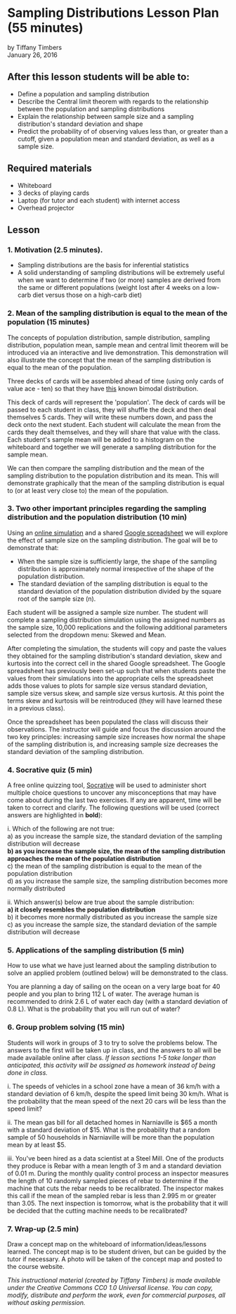 # Sampling Distributions Lesson Plan (55 minutes)
by Tiffany Timbers </br>
January 26, 2016 </br>

## After this lesson students will be able to:
* Define a population and sampling distribution
* Describe the Central limit theorem with regards to the relationship between the population and sampling distributions
* Explain the relationship between sample size and a sampling distribution's standard deviation and shape
* Predict the probability of of observing values less than, or greater than a cutoff, given a population mean and standard deviation, as well as a sample size.

## Required materials

* Whiteboard
* 3 decks of playing cards
* Laptop (for tutor and each student) with internet access
* Overhead projector

## Lesson

### 1. Motivation (2.5 minutes). 
* Sampling distributions are the basis for inferential statistics
* A solid understanding of sampling distributions will be extremely useful when we want to determine if two (or more) samples are derived from the same or different populations (weight lost after 4 weeks on a low-carb diet versus those on a high-carb diet)

### 2. Mean of the sampling distribution is equal to the mean of the population (15 minutes)

The concepts of population distribution, sample distribution, sampling distribution, 
population mean, sample mean and central limit theorem will be introduced via an 
interactive and live demonstration. This demonstration will also illustrate the concept
that the mean of the sampling distribution is equal to the mean of the population.

Three decks of cards will be assembled ahead of time (using only cards of value ace - ten)
so that they have [this](https://github.com/ttimbers/Sampling_Distributions_Lesson/blob/master/card_population_distribution.pdf) 
known bimodal distribution.

This deck of cards will represent the 'population'. The deck of cards will be passed to 
each student in class, they will shuffle the deck and then deal themselves 5 cards. They
will write these numbers down, and pass the deck onto the next student. Each student will
calculate the mean from the cards they dealt themselves, and they will share that value 
with the class. Each student's sample mean will be added to a histogram on the whiteboard
and together we will generate a sampling distribution for the sample mean. 

We can then compare the sampling distribution and the mean of the sampling distribution to
the population distribution and its mean. This will demonstrate graphically that the mean 
of the sampling distribution is equal to (or at least very close to) the mean of the 
population.

### 3. Two other important principles regarding the sampling distribution and the population distribution (10 min)

Using an [online simulation](http://onlinestatbook.com/stat_sim/sampling_dist/) and a 
shared [Google spreadsheet](https://docs.google.com/spreadsheets/d/1MuDUEfBvjma_jqw3I4IhEP4nXnJAe0uAIPuKxBQeELs/edit?usp=sharing) 
we will explore the effect of sample size on the sampling distribution. The goal will be 
to demonstrate that:
* When the sample size is sufficiently large, the shape of the sampling distribution is approximately normal irrespective of the shape of the population distribution.
* The standard deviation of the sampling distribution is equal to the standard deviation of the population distribution divided by the square root of the sample size (n).

Each student will be assigned a sample size number. The student will complete a sampling 
distribution simulation using the assigned numbers as the sample size, 10,000 replications
and the following additional parameters selected from the dropdown menu: Skewed and Mean. 

After completing the simulation, the students will copy and paste the values they obtained 
for the sampling distribution's standard deviation, skew and kurtosis into the correct 
cell in the shared Google spreadsheet. The Google spreadsheet has previously been set-up 
such that when students paste the values from their simulations into the appropriate cells 
the spreadsheet adds those values to plots for sample size versus standard deviation,
sample size versus skew, and sample size versus kurtosis. At this point the terms skew and
kurtosis will be reintroduced (they will have learned these in a previous class).

Once the spreadsheet has been populated the class will discuss their observations. The 
instructor will guide and focus the discussion around the two key principles: increasing 
sample size increases how normal the shape of the sampling distribution is, and increasing 
sample size decreases the standard deviation of the sampling distribution.

### 4. Socrative quiz (5 min)

A free online quizzing tool, [Socrative](http://www.socrative.com/) will be used to 
administer short multiple choice questions to uncover any misconceptions that may have 
come about during the last two exercises. If any are apparent, time will be taken to 
correct and clarify. The following questions will be used (correct answers are highlighted 
in **bold**):

i. Which of the following are not true: </br>
a) as you increase the sample size, the standard deviation of the sampling distribution will decrease </br>
**b) as you increase the sample size, the mean of the sampling distribution approaches the mean of the population distribution** </br>
c) the mean of the sampling distribution is equal to the mean of the population distribution </br>
d) as you increase the sample size, the sampling distribution becomes more normally distributed </br>

ii. Which answer(s) below are true about the sample distribution: </br>
**a) it closely resembles the population distribution** </br>
b) it becomes more normally distributed as you increase the sample size </br>
c) as you increase the sample size, the standard deviation of the sample distribution will decrease </br>

### 5. Applications of the sampling distribution (5 min)

How to use what we have just learned about the sampling distribution to solve an applied
problem (outlined below) will be demonstrated to the class. 

You are planning a day of sailing on the ocean on a very large boat for 40 people and you 
plan to bring 112 L of water. The average human is recommended to drink 2.6 L of water 
each day (with a standard deviation of 0.8 L). What is the probability that you will run 
out of water?

### 6. Group problem solving (15 min)

Students will work in groups of 3 to try to solve the problems below. The answers to the
first will be taken up in class, and the answers to all will be made available online 
after class. *If lesson sections 1-5 take longer than anticipated, this activity will be 
assigned as homework instead of being done in class.*

i. The speeds of vehicles in a school zone have a mean of 36 km/h with a standard 
deviation of 6 km/h, despite the speed limit being 30 km/h. What is the probability that 
the mean speed of the next 20 cars will be less than the speed limit?

ii. The mean gas bill for all detached homes in Narniaville is $65 a month with a standard 
deviation of $15. What is the probability that a random sample of 50 households in 
Narniaville will be more than the population mean by at least $5.

iii. You've been hired as a data scientist at a Steel Mill. One of the products they 
produce is Rebar with a mean length of 3 m and a standard deviation of 0.01 m. During the
monthly quality control process an inspector measures the length of 10 randomly sampled 
pieces of rebar to determine if the machine that cuts the rebar needs to be recalibrated.
The inspector makes this call if the mean of the sampled rebar is less than 2.995 m or 
greater than 3.05. The next inspection is tomorrow, what is the probability that it will
be decided that the cutting machine needs to be recalibrated?

### 7. Wrap-up (2.5 min)

Draw a concept map on the whiteboard of information/ideas/lessons learned. The concept map
is to be student driven, but can be guided by the tutor if necessary. A photo will be 
taken of the concept map and posted to the course website.




*This instructional material (created by Tiffany Timbers) is made available under the Creative Commons CC0 1.0 Universal license. You can copy, modify, distribute and perform the work, even for commercial purposes, all without asking permission.*